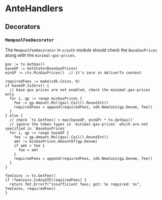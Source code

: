 <!--
order: 3
-->

# AnteHandlers

## Decorators

### `MempoolFeeDecorator`

The `MempoolFeeDecorator` in `x/auth` module should check the `BaseGasPrices` along with the `minimal-gas-prices`.

```golang
gas := tx.GetGas()
baseGP := GetState(BaseGasPrices)
minGP := ctx.MinGasPrices()  // it's zero in deliverTx context

requiredFees := make(sdk.Coins, 0)
if baseGP.IsZero() {
  // base gas prices are not enabled, check the minimal-gas-prices only
  for i, gp := range minGasPrices {
    fee := gp.Amount.Mul(gas).Ceil().RoundInt()
    requiredFees = append(requiredFees, sdk.NewCoin(gp.Denom, fee))
  }
} else {
  // check `tx.GetFee() > max(baseGP, minGP) * tx.GetGas()`
  // ignore the token types in `minimal-gas-prices` which are not specified in `BaseGasPrices`
  for i, gp := range baseGP {
    fee := gp.Amount.Mul(gas).Ceil().RoundInt()
    amt := minGasPrices.AmountOf(gp.Denom)
    if amt > fee {
      fee = amt
    }
    requiredFees = append(requiredFees, sdk.NewCoin(gp.Denom, fee))
  }
}

feeCoins := tx.GetFee()
if !feeCoins.IsAnyGTE(requiredFees) {
  return fmt.Errorf("insufficient fees; got: %s required: %s", feeCoins, requiredFees)
}
```
